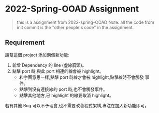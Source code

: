 # 2022-Spring-OOAD Assignment

> this is a assignment from 2022-spring-OOAD
> Note: all the code from init commit is the "other people's code" in the assignment.

## Requirement

請幫這個 project 添加兩個新功能:

1. 新增 Dependency 的 line (虛線箭頭)。
2. 點擊 port 時,與此 port 相連的線會被 highlight。
    - 和字面意思一樣,點擊 port 時線才會被 highlight,點擊線時不會觸發
事件。
    - 點擊到沒有連接線的 port 時,也不會觸發事件。
    - 點擊其他地方,已 highlight 的線要取消 highlight。

若有其他 Bug 可以不予理會,也不需要改善程式架構,專注在加入新功能即可。